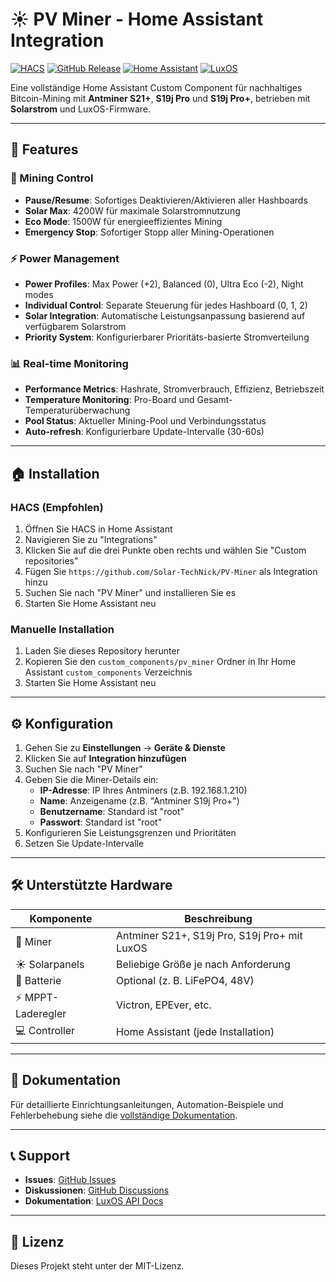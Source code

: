 # ☀️ PV Miner - Home Assistant Integration

[![HACS](https://img.shields.io/badge/HACS-Default-orange.svg)](https://github.com/hacs/integration)
[![GitHub Release](https://img.shields.io/github/release/Solar-TechNick/PV-Miner.svg)](https://github.com/Solar-TechNick/PV-Miner/releases)
[![Home Assistant](https://img.shields.io/badge/Home%20Assistant-Integration-41BDF5.svg)](https://www.home-assistant.io/)
[![LuxOS](https://img.shields.io/badge/LuxOS-Compatible-orange.svg)](https://docs.luxor.tech/)

Eine vollständige Home Assistant Custom Component für nachhaltiges Bitcoin-Mining mit **Antminer S21+**, **S19j Pro** und **S19j Pro+**, betrieben mit **Solarstrom** und LuxOS-Firmware.

---

## 🚀 Features

### 🎯 Mining Control
- **Pause/Resume**: Sofortiges Deaktivieren/Aktivieren aller Hashboards
- **Solar Max**: 4200W für maximale Solarstromnutzung
- **Eco Mode**: 1500W für energieeffizientes Mining
- **Emergency Stop**: Sofortiger Stopp aller Mining-Operationen

### ⚡ Power Management
- **Power Profiles**: Max Power (+2), Balanced (0), Ultra Eco (-2), Night modes
- **Individual Control**: Separate Steuerung für jedes Hashboard (0, 1, 2)
- **Solar Integration**: Automatische Leistungsanpassung basierend auf verfügbarem Solarstrom
- **Priority System**: Konfigurierbarer Prioritäts-basierte Stromverteilung

### 📊 Real-time Monitoring
- **Performance Metrics**: Hashrate, Stromverbrauch, Effizienz, Betriebszeit
- **Temperature Monitoring**: Pro-Board und Gesamt-Temperaturüberwachung
- **Pool Status**: Aktueller Mining-Pool und Verbindungsstatus
- **Auto-refresh**: Konfigurierbare Update-Intervalle (30-60s)

---

## 🏠 Installation

### HACS (Empfohlen)

1. Öffnen Sie HACS in Home Assistant
2. Navigieren Sie zu "Integrations"
3. Klicken Sie auf die drei Punkte oben rechts und wählen Sie "Custom repositories"
4. Fügen Sie `https://github.com/Solar-TechNick/PV-Miner` als Integration hinzu
5. Suchen Sie nach "PV Miner" und installieren Sie es
6. Starten Sie Home Assistant neu

### Manuelle Installation

1. Laden Sie dieses Repository herunter
2. Kopieren Sie den `custom_components/pv_miner` Ordner in Ihr Home Assistant `custom_components` Verzeichnis
3. Starten Sie Home Assistant neu

---

## ⚙️ Konfiguration

1. Gehen Sie zu **Einstellungen** → **Geräte & Dienste**
2. Klicken Sie auf **Integration hinzufügen**
3. Suchen Sie nach "PV Miner"
4. Geben Sie die Miner-Details ein:
   - **IP-Adresse**: IP Ihres Antminers (z.B. 192.168.1.210)
   - **Name**: Anzeigename (z.B. "Antminer S19j Pro+")
   - **Benutzername**: Standard ist "root"
   - **Passwort**: Standard ist "root"
5. Konfigurieren Sie Leistungsgrenzen und Prioritäten
6. Setzen Sie Update-Intervalle

---

## 🛠️ Unterstützte Hardware

| Komponente         | Beschreibung                                  |
|--------------------|-----------------------------------------------|
| 🧠 Miner           | Antminer S21+, S19j Pro, S19j Pro+ mit LuxOS |
| ☀️ Solarpanels     | Beliebige Größe je nach Anforderung          |
| 🔋 Batterie        | Optional (z. B. LiFePO4, 48V)                 |
| ⚡ MPPT-Laderegler | Victron, EPEver, etc.                         |
| 💻 Controller      | Home Assistant (jede Installation)           |

---

## 📖 Dokumentation

Für detaillierte Einrichtungsanleitungen, Automation-Beispiele und Fehlerbehebung siehe die [vollständige Dokumentation](README_INTEGRATION.md).

---

## 📞 Support

- **Issues**: [GitHub Issues](https://github.com/Solar-TechNick/PV-Miner/issues)
- **Diskussionen**: [GitHub Discussions](https://github.com/Solar-TechNick/PV-Miner/discussions)
- **Dokumentation**: [LuxOS API Docs](https://docs.luxor.tech/)

---

## 📝 Lizenz

Dieses Projekt steht unter der MIT-Lizenz.